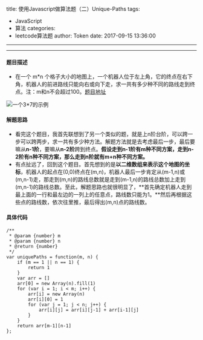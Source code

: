 title: 使用Javascript做算法题（二）Unique-Paths
tags:
  - JavaScript
  - 算法
categories:
  - leetcode算法题
author: Token
date: 2017-09-15 13:36:00
---

---
#### 题目描述
* 在一个 m*n 个格子大小的地图上，一个机器人位于左上角，它的终点在右下角，机器人的前进路线只能向右或向下走，求一共有多少种不同的路线走到终点。注：m和n不会超过100。[题目地址](https://leetcode.com/problems/unique-paths/description/)

![一个3*7的示例](http://upload-images.jianshu.io/upload_images/6383319-9b976ff4ae8da7eb.png?imageMogr2/auto-orient/strip%7CimageView2/2/w/1240)
#### 解题思路
* 看完这个题目，我首先联想到了另一个类似的题，就是上n阶台阶，可以跨一步可以跨两步，求一共有多少种方法。解题方法就是去考虑最后一步，最后要嘛从**n-1阶**，要嘛从**n-2阶**跨到终点。**假设走到n-1阶有m种不同方案，走到n-2阶有n种不同方案，那么走到n阶就有m+n种不同方案。**
* 有点扯远了，回到这个题目。首先想到的是**以二维数组来表示这个地图的坐标**，机器人的起点在(0,0)终点在(m,n)，机器人最后一步肯定从(m-1,n)或(m,n-1)走，那走到(m,n)的路线总数就是走到(m-1,n)的路线总数加上走到(m,n-1)的路线总数。至此，解题思路也就很明显了，**首先确定机器人走到最上面的一行和最左边的一列上的任意点，路线数只能为1。**然后再根据这些点的路线数，依次往里推，最后得出(m,n)点的路线数。
#### 具体代码
```
/**
 * @param {number} m
 * @param {number} n
 * @return {number}
 */
var uniquePaths = function(m, n) { 
    if (m == 1 || n == 1) {
        return 1
    }
    var arr = []
    arr[0] = new Array(n).fill(1)
    for (var i = 1; i < m; i++) {
        arr[i] = new Array(n)
        arr[i][0] = 1
        for (var j = 1; j < n; j++) {
            arr[i][j] = arr[i][j-1] + arr[i-1][j]
        }
    }
    return arr[m-1][n-1]
};
```
